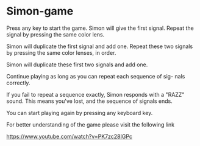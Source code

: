 # Simon-game

Press any key to start the game. Simon will give the first signal. Repeat the signal by pressing the same color lens.

Simon will duplicate the first signal and add one. Repeat these two signals by pressing the same color lenses, in order.

Simon will duplicate these first two signals and add one.

Continue playing as long as you can repeat each sequence of sig- nals correctly.

If you fail to repeat a sequence exactly, Simon responds with a "RAZZ" sound. This means you've lost, and the sequence of signals ends.

You can start playing again by pressing any keyboard key.

For better understanding of the game please visit the following link

https://www.youtube.com/watch?v=PK7zc28IGPc
